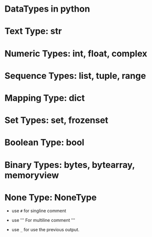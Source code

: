# DataTypes in python

# Text Type:	    str

# Numeric Types:	int, float, complex

# Sequence Types:	list, tuple, range

# Mapping Type:	    dict

# Set Types:	    set, frozenset

# Boolean Type:	    bool

# Binary Types:	    bytes, bytearray, memoryview

# None Type:	    NoneType

- use ```#``` for singline comment

- use ''' For multiline comment '''

- use ```_``` for use the previous output.